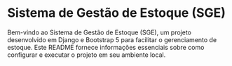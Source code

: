 # Sistema de Gestão de Estoque (SGE)

Bem-vindo ao Sistema de Gestão de Estoque (SGE), um projeto desenvolvido em Django e Bootstrap 5 para facilitar o gerenciamento de estoque. Este README fornece informações essenciais sobre como configurar e executar o projeto em seu ambiente local.

